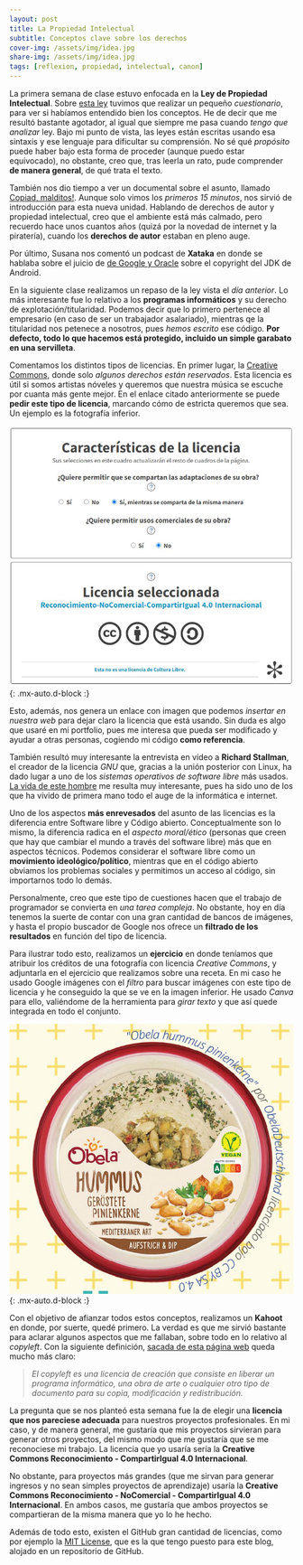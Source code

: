 ```yaml
---
layout: post
title: La Propiedad Intelectual
subtitle: Conceptos clave sobre los derechos
cover-img: /assets/img/idea.jpg
share-img: /assets/img/idea.jpg
tags: [reflexion, propiedad, intelectual, canon]
---
```


La primera semana de clase estuvo enfocada en la **Ley de Propiedad Intelectual**. Sobre [esta ley](https://www.boe.es/eli/es/rdlg/1996/04/12/1/con) tuvimos que realizar un pequeño *cuestionario*, para ver si habíamos entendido bien los conceptos. He de decir que me resultó bastante agotador, al igual que siempre me pasa cuando *tengo que analizar* ley. Bajo mi punto de vista, las leyes están escritas usando esa sintaxis y ese lenguaje para dificultar su comprensión. No sé qué *propósito* puede haber bajo esta forma de proceder (aunque puedo estar equivocado), no obstante, creo que, tras leerla un rato, pude comprender **de manera general**, de qué trata el texto.

También nos dio tiempo a ver un documental sobre el asunto, llamado [Copiad, malditos!](https://www.rtve.es/television/documentales/copiad-malditos/). Aunque solo vimos los *primeros 15 minutos*, nos sirvió de introducción para esta nueva unidad. Hablando de derechos de autor y propiedad intelectual, creo que el ambiente está más calmado, pero recuerdo hace unos cuantos años (quizá por la novedad de internet y la piratería), cuando los **derechos de autor** estaban en pleno auge.

Por último, Susana nos comentó un podcast de **Xataka** en donde se hablaba sobre el juicio de [de Google y Oracle](https://www.xataka.com/legislacion-y-derechos/oracle-google-juicio-copyright-importante-siglo-juego-esta-futuro-software) sobre el copyright del JDK de Android.

En la siguiente clase realizamos un repaso de la ley vista el *día anterior*. Lo más interesante fue lo relativo a los **programas informáticos** y su derecho de explotación/titularidad. Podemos decir que lo primero pertenece al empresario (en caso de ser un trabajador asalariado), mientras qe la titularidad nos petenece a nosotros, pues *hemos escrito* ese código. **Por defecto, todo lo que hacemos está protegido, incluido un simple garabato en una servilleta**.

Comentamos los distintos tipos de licencias. En primer lugar, la [Creative Commons](https://creativecommons.org/), donde solo *algunos derechos están reservados*. Esta licencia es útil si somos artistas nóveles y queremos que nuestra música se escuche por cuanta más gente mejor. En el enlace citado anteriormente se puede **pedir este tipo de licencia**, marcando cómo de estricta queremos que sea. Un ejemplo es la fotografía inferior.

![Licencia CC](/assets/img/licenciacc.JPG){: .mx-auto.d-block :}

Esto, además, nos genera un enlace con imagen que podemos *insertar en nuestra web* para dejar claro la licencia que está usando. Sin duda es algo que usaré en mi portfolio, pues me interesa que pueda ser modificado y ayudar a otras personas, cogiendo mi código **como referencia**.

También resultó muy interesante la entrevista en vídeo a **Richard Stallman**, el creador de la licencia *GNU* que, gracias a la unión posterior con Linux, ha dado lugar a uno de los *sistemas operativos de software libre* más usados. [La vida de este hombre](https://es.wikipedia.org/wiki/Richard_Stallman) me resulta muy interesante, pues ha sido uno de los que ha vivido de primera mano todo el auge de la informática e internet.

Uno de los aspectos **más enrevesados** del asunto de las licencias es la diferencia entre Software libre y Código abierto. Conceptualmente son lo mismo, la diferencia radica en el *aspecto moral/ético* (personas que creen que hay que cambiar el mundo a través del software libre) más que en aspectos técnicos. Podemos considerar el software libre como un **movimiento ideológico/político**, mientras que en el código abierto obviamos los problemas sociales y permitimos un acceso al código, sin importarnos todo lo demás.

Personalmente, creo que este tipo de cuestiones hacen que el trabajo de programador se convierta en *una tarea compleja*. No obstante, hoy en día tenemos la suerte de contar con una gran cantidad de bancos de imágenes, y hasta el propio buscador de Google nos ofrece un **filtrado de los resultados** en función del tipo de licencia.

Para ilustrar todo esto, realizamos un **ejercicio** en donde teníamos que atribuir los créditos de una fotografía con licencia *Creative Commons*, y adjuntarla en el ejercicio que realizamos sobre una receta. En mi caso he usado Google imágenes con el *filtro* para buscar imágenes con este tipo de licencia y he conseguido la que se ve en la imagen inferior. He usado *Canva* para ello, valiéndome de la herramienta para *girar texto* y que así quede integrada en todo el conjunto.

![Receta hummus CC](/assets/img/hummuscc.JPG){: .mx-auto.d-block :}

Con el objetivo de afianzar todos estos conceptos, realizamos un **Kahoot** en donde, por suerte, quedé primero. La verdad es que me sirvió bastante para aclarar algunos aspectos que me fallaban, sobre todo en lo relativo al *copyleft*. Con la siguiente definición, [sacada de esta página web](https://www.arimetrics.com/glosario-digital/copyleft) queda mucho más claro:

> *El copyleft es una licencia de creación que consiste en liberar un programa informático, una obra de arte o cualquier otro tipo de documento para su copia, modificación y redistribución.*

La pregunta que se nos planteó esta semana fue la de elegir una **licencia que nos pareciese adecuada** para nuestros proyectos profesionales. En mi caso, y de manera general, me gustaría que mis proyectos sirvieran para generar otros proyectos, del mismo modo que me gustaría que se me reconociese mi trabajo. La licencia que yo usaría sería la **Creative Commons Reconocimiento - CompartirIgual 4.0 Internacional**.

No obstante, para proyectos más grandes (que me sirvan para generar ingresos y no sean simples proyectos de aprendizaje) usaría 
la **Creative Commons Reconocimiento - NoComercial - CompartirIgual 4.0 Internacional**. En ambos casos, me gustaría que ambos proyectos se compartieran de la misma manera que yo lo he hecho.

Además de todo esto, existen el GitHub gran cantidad de licencias, como por ejemplo la [MIT License](https://github.com/jorgegomezcarrillo/jorgegomezcarrillo.github.io/blob/master/LICENSE), que es la que tengo puesto para este blog, alojado en un repositorio de GitHub.
